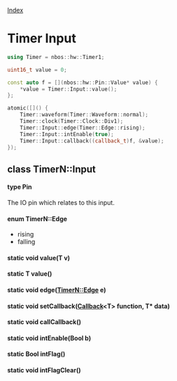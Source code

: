 [Index](../../index.hpp.md#index)

# Timer Input

```c++
using Timer = nbos::hw::Timer1;

uint16_t value = 0;

const auto f = [](nbos::hw::Pin::Value* value) {
    *value = Timer::Input::value();
};

atomic([]() {
    Timer::waveform(Timer::Waveform::normal);
    Timer::clock(Timer::Clock::Div1);
    Timer::Input::edge(Timer::Edge::rising);
    Timer::Input::intEnable(true);
    Timer::Input::callback((callback_t)f, &value);
});
```

## class TimerN::Input

#### type Pin
The IO pin which relates to this input.

#### enum TimerN::Edge
* rising
* falling

#### static void value(T v)

#### static T value()

#### static void edge([TimerN::Edge](input.xpp.md#enum-timernedge) e)

#### static void setCallback([Callback](../callback.hpp.md#callbackt--void-t)<T\> function, T\* data)

#### static void callCallback()

#### static void intEnable(Bool b)

#### static Bool intFlag()

#### static void intFlagClear()
